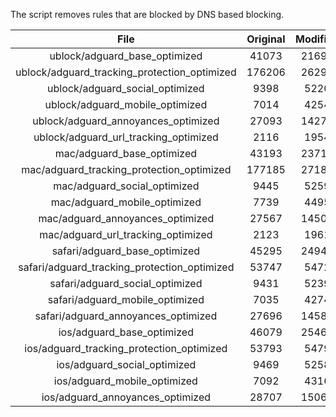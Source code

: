 The script removes rules that are blocked by DNS based blocking.


| File | Original | Modified |
|:----:|:-----:|:-----:|
| ublock/adguard_base_optimized | 41073 | 21696 |
| ublock/adguard_tracking_protection_optimized | 176206 | 26297 |
| ublock/adguard_social_optimized | 9398 | 5220 |
| ublock/adguard_mobile_optimized | 7014 | 4254 |
| ublock/adguard_annoyances_optimized | 27093 | 14277 |
| ublock/adguard_url_tracking_optimized | 2116 | 1954 |
| mac/adguard_base_optimized | 43193 | 23714 |
| mac/adguard_tracking_protection_optimized | 177185 | 27189 |
| mac/adguard_social_optimized | 9445 | 5259 |
| mac/adguard_mobile_optimized | 7739 | 4495 |
| mac/adguard_annoyances_optimized | 27567 | 14508 |
| mac/adguard_url_tracking_optimized | 2123 | 1961 |
| safari/adguard_base_optimized | 45295 | 24948 |
| safari/adguard_tracking_protection_optimized | 53747 | 5472 |
| safari/adguard_social_optimized | 9431 | 5239 |
| safari/adguard_mobile_optimized | 7035 | 4274 |
| safari/adguard_annoyances_optimized | 27696 | 14583 |
| ios/adguard_base_optimized | 46079 | 25467 |
| ios/adguard_tracking_protection_optimized | 53793 | 5479 |
| ios/adguard_social_optimized | 9469 | 5258 |
| ios/adguard_mobile_optimized | 7092 | 4316 |
| ios/adguard_annoyances_optimized | 28707 | 15069 |